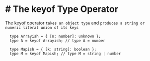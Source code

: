# # The keyof Type Operator

The keyof operator `takes an object type` and `produces a string or numeric literal union of its keys`

```
  type Arrayish = { [n: number]: unknown };
  type A = keyof Arrayish; // type A = number

  type Mapish = { [k: string]: boolean };
  type M = keyof Mapish; // type M = string | number
```
